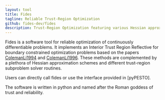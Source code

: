 ```yaml
---
layout: tool
title: Fides
tagline: Reliable Trust-Region Optimization
github: fides-dev/fides
description: Trust-Region Optimization featuring various Hessian approximation schemes.
---
```


Fides is a software tool for reliable optimization of continuously
differentiable problems. It implements an Interior Trust Region Reflective for
boundary constrained optimization problems based on the papers
[ColemanLi1994](https://doi.org/10.1007/BF01582221) and
[ColemanLi1996](http://dx.doi.org/10.1137/0806023). These methods are
complemented by a plethora of Hessian approximation schemes and different
trust-region subproblem solver routines.

Users can directly call fides or use the interface provided in [pyPESTO].

The software is written in python and  named after the Roman goddess of trust
and reliability.

